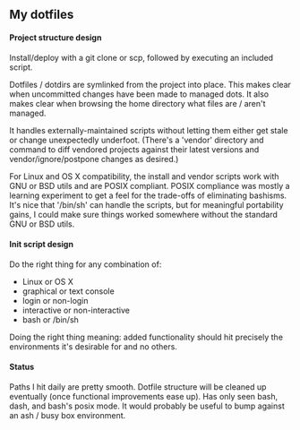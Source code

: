 ## My dotfiles

#### Project structure design

Install/deploy with a git clone or scp, followed by executing an included script.

Dotfiles / dotdirs are symlinked from the project into place. This makes clear when uncommitted changes have been made to managed dots. It also makes clear when browsing the home directory what files are / aren't managed.

It handles externally-maintained scripts without letting them either get stale or change unexpectedly underfoot. (There's a 'vendor' directory and command to diff vendored projects against their latest versions and vendor/ignore/postpone changes as desired.)

For Linux and OS X compatibility, the install and vendor scripts work with GNU or BSD utils and are POSIX compliant. POSIX compliance was mostly a learning experiment to get a feel for the trade-offs of eliminating bashisms. It's nice that '/bin/sh' can handle the scripts, but for meaningful portability gains, I could make sure things worked somewhere without the standard GNU or BSD utils.

#### Init script design

Do the right thing for any combination of:
- Linux or OS X
- graphical or text console
- login or non-login
- interactive or non-interactive
- bash or /bin/sh

Doing the right thing meaning: added functionality should hit precisely the environments it's desirable for and no others.


#### Status

Paths I hit daily are pretty smooth. Dotfile structure will be cleaned up eventually (once functional improvements ease up). Has only seen bash, dash, and bash's posix mode. It would probably be useful to bump against an ash / busy box environment. 
